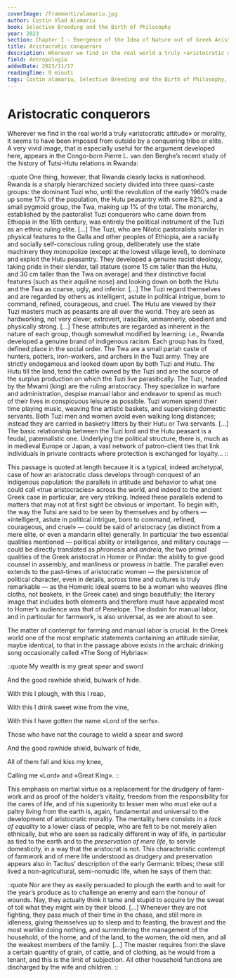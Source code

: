 ```yaml
---
coverImage: /frammenti/alamariu.jpg
author: Costin Vlad Alamariu
book: Selective Breeding and the Birth of Philosophy
year: 2023
section: Chapter I - Emergence of the Idea of Nature out of Greek Aristocratic Morality
title: Aristocratic conquerors 
description: Wherever we find in the real world a truly «aristocratic attitude» or morality, it seems to have been imposed from outside by a conquering tribe or elite. A very vivid image, that is especially useful for the argument
field: Antropologia
addedDate: 2023/11/17
readingTime: 9 minuti
tags: Costin alamariu, Selective Breeding and the Birth of Philosophy, antropologia, 2023, romania, tutsi
---
```


# Aristocratic conquerors  

Wherever we find in the real world a truly &laquo;aristocratic attitude&raquo; or morality, it seems to have been imposed from outside by a conquering tribe or elite. A very vivid image, that is especially useful for the argument developed here, appears in the Congo-born Pierre L. van den Berghe’s recent study of the history of Tutsi-Hutu relations in Rwanda:

::quote
One thing, however, that Rwanda clearly lacks is nationhood. Rwanda is a sharply hierarchized society divided into three quasi-caste groups: the dominant Tuzi who, until the revolution of the early 1960’s made up some 17% of the population, the Hutu peasantry with some 82%, and a small pygmoid group, the Twa, making up 1% of the total. The monarchy, established by the pastoralist Tuzi conquerors who came down from Ethiopia in the 16th century, was entirely the political instrument of the Tuzi as an ethnic ruling elite. \[...\] The Tuzi, who are Nilotic pastoralists similar in physical features to the Galla and other peoples of Ethiopia, are a racially and socially self-conscious ruling group, deliberately use the state machinery they monopolize (except at the lowest village level), to dominate and exploit the Hutu peasantry. They developed a genuine racist ideology, taking pride in their slender, tall stature (some 15 cm taller than the Hutu, and 30 cm taller than the Twa on average) and their distinctive facial features (such as their aquiline nose) and looking down on both the Hutu and the Twa as coarse, ugly, and inferior. \[...\] The Tuzi regard themselves and are regarded by others as intelligent, astute in political intrigue, born to command, refined, courageous, and cruel. The Hutu are viewed by their Tuzi masters much as peasants are all over the world. They are seen as hardworking, not very clever, extrovert, irascible, unmannerly, obedient and physically strong. \[...\] These attributes are regarded as inherent in the nature of each group, though somewhat modified by learning; i.e., Rwanda developed a genuine brand of indigenous racism. Each group has its fixed, defined place in the social order. The Twa are a small pariah caste of hunters, potters, iron-workers, and archers in the Tuzi army. They are strictly endogamous and looked down upon by both Tuzi and Hutu. The Hutu till the land, tend the cattle owned by the Tuzi and are the source of the surplus production on which the Tuzi live parasitically. The Tuzi, headed by the Mwami (king) are the ruling aristocracy. They specialize in warfare and administration, despise manual labor and endeavor to spend as much of their lives in conspicuous leisure as possible. Tuzi women spend their time playing music, weaving fine artistic baskets, and supervising domestic servants. Both Tuzi men and women avoid even walking long distances; instead they are carried in basketry litters by their Hutu or Twa servants. \[...\] The basic relationship between the Tuzi lord and the Hutu peasant is a feudal, paternalistic one. Underlying the political structure, there is, much as in medieval Europe or Japan, a vast network of patron-client ties that link individuals in private contracts where protection is exchanged for loyalty...
::

This passage is quoted at length because it is a typical, indeed archetypal, case of how an aristocratic class develops through conquest of an indigenous population: the parallels in attitude and behavior to what one could call &laquo;true aristocracies&raquo; across the world, and indeed to the ancient Greek case in particular, are very striking. Indeed these parallels extend to matters that may not at first sight be obvious or important. To begin with, the way the Tutsi are said to be seen by themselves and by others &mdash; &laquo;intelligent, astute in political intrigue, born to command, refined, courageous, and cruel&raquo; &mdash; could be said of aristocracy (as distinct from a mere elite, or even a mandarin elite) generally. In particular the two essential qualities mentioned &mdash; political ability or intelligence, and military courage &mdash; could be directly translated as *phronesis* and *andreia*, the two primal qualities of the Greek aristocrat in Homer or Pindar: the ability to give good counsel in assembly, and manliness or prowess in battle. The parallel even extends to the past-times of aristocratic women &mdash; the persistence of political character, even in details, across time and cultures is truly remarkable &mdash; as the Homeric ideal seems to be a woman who weaves (fine cloths, not baskets, in the Greek case) and sings beautifully; the literary image that includes both elements and therefore must have appealed most to Homer’s audience was that of Penelope. The disdain for manual labor, and in particular for farmwork, is also universal, as we are about to see.

The matter of contempt for farming and manual labor is crucial. In the Greek world one of the most emphatic statements containing an attitude similar, maybe identical, to that in the passage above exists in the archaic drinking song occasionally called &laquo;The Song of Hybrias&raquo;: 

::quote
My wealth is my great spear and sword

And the good rawhide shield, bulwark of hide.

With this I plough, with this I reap,

With this I drink sweet wine from the vine,

With this I have gotten the name &laquo;Lord of the serfs&raquo;.

Those who have not the courage to wield a spear and sword

And the good rawhide shield, bulwark of hide,

All of them fall and kiss my knee,

Calling me &laquo;Lord&raquo; and &laquo;Great King&raquo;.
::

This emphasis on martial virtue as a replacement for the drudgery of farm-work and as proof of the holder’s vitality, freedom from the responsibility for the cares of life, and of his superiority to lesser men who must eke out a paltry living from the earth is, again, fundamental and universal to the development of aristocratic morality. The mentality here consists in a *lack of equality* to a lower class of people, who are felt to be not merely alien ethnically, but who are seen as radically different in way of life, in particular as tied to the earth and to the *preservation of mere life*, to servile domesticity, in a way that the aristocrat is not. This characteristic contempt of farmwork and of mere life understood as drudgery and preservation appears also in Tacitus’ description of the early Germanic tribes; these still lived a non-agricultural, semi-nomadic life, when he says of them that:

::quote
Nor are they as easily persuaded to plough the earth and to wait for the year’s produce as to challenge an enemy and earn the honour of wounds. Nay, they actually think it tame and stupid to acquire by the sweat of toil what they might win by their blood. \[...\] Whenever they are not fighting, they pass much of their time in the chase, and still more in idleness, giving themselves up to sleep and to feasting, the bravest and the most warlike doing nothing, and surrendering the management of the household, of the home, and of the land, to the women, the old men, and all the weakest members of the family. \[...\] The master requires from the slave a certain quantity of grain, of cattle, and of clothing, as he would from a tenant, and this is the limit of subjection. All other household functions are discharged by the wife and children.
:: 
